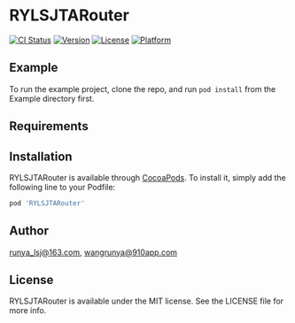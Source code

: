 # RYLSJTARouter

[![CI Status](https://img.shields.io/travis/runya_lsj@163.com/RYLSJTARouter.svg?style=flat)](https://travis-ci.org/runya_lsj@163.com/RYLSJTARouter)
[![Version](https://img.shields.io/cocoapods/v/RYLSJTARouter.svg?style=flat)](https://cocoapods.org/pods/RYLSJTARouter)
[![License](https://img.shields.io/cocoapods/l/RYLSJTARouter.svg?style=flat)](https://cocoapods.org/pods/RYLSJTARouter)
[![Platform](https://img.shields.io/cocoapods/p/RYLSJTARouter.svg?style=flat)](https://cocoapods.org/pods/RYLSJTARouter)

## Example

To run the example project, clone the repo, and run `pod install` from the Example directory first.

## Requirements

## Installation

RYLSJTARouter is available through [CocoaPods](https://cocoapods.org). To install
it, simply add the following line to your Podfile:

```ruby
pod 'RYLSJTARouter'
```

## Author

runya_lsj@163.com, wangrunya@910app.com

## License

RYLSJTARouter is available under the MIT license. See the LICENSE file for more info.
